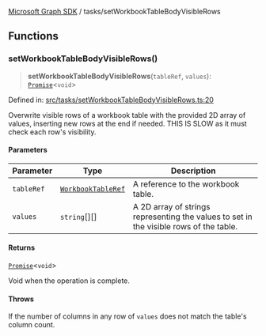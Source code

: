 [Microsoft Graph SDK](../modules.md) / tasks/setWorkbookTableBodyVisibleRows

## Functions

### setWorkbookTableBodyVisibleRows()

> **setWorkbookTableBodyVisibleRows**(`tableRef`, `values`): [`Promise`](https://developer.mozilla.org/docs/Web/JavaScript/Reference/Global_Objects/Promise)\<`void`\>

Defined in: [src/tasks/setWorkbookTableBodyVisibleRows.ts:20](https://github.com/Future-Secure-AI/microsoft-graph/blob/6f587d043e8277194e9b2feca914ab2cba9d258d/src/tasks/setWorkbookTableBodyVisibleRows.ts#L20)

Overwrite visible rows of a workbook table with the provided 2D array of values, inserting new rows at the end if needed.
THIS IS SLOW as it must check each row's visibility.

#### Parameters

| Parameter | Type | Description |
| ------ | ------ | ------ |
| `tableRef` | [`WorkbookTableRef`](../models/WorkbookTableRef.md#workbooktableref) | A reference to the workbook table. |
| `values` | `string`[][] | A 2D array of strings representing the values to set in the visible rows of the table. |

#### Returns

[`Promise`](https://developer.mozilla.org/docs/Web/JavaScript/Reference/Global_Objects/Promise)\<`void`\>

Void when the operation is complete.

#### Throws

If the number of columns in any row of `values` does not match the table's column count.
